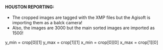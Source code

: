 #### HOUSTON REPORTING:
- The cropped images are tagged with the XMP files but the Agisoft is importing them as a balck camera!
- Also, the images are 3000 but the main sorted images are imported as 1500!

y_min = crop[0][1]
        y_max = crop[1][1]
        x_min = crop[0][0]
        x_max = crop[1][0]